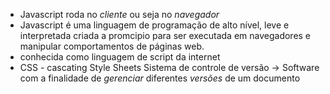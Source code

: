 - Javascript roda no *cliente* ou seja no *navegador*
- Javascript é uma linguagem de programação de alto nível, leve e  interpretada criada a promcipio para ser executada em navegadores e manipular comportamentos de páginas web.
- conhecida como linguagem de script da internet
- CSS - cascating Style Sheets
Sistema de controle de versão -> Software com a finalidade de *gerenciar* diferentes *versões* de um documento
